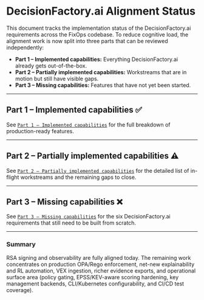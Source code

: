 # DecisionFactory.ai Alignment Status

This document tracks the implementation status of the DecisionFactory.ai requirements across the FixOps codebase. To reduce cognitive load, the alignment work is now split into three parts that can be reviewed independently:

- **Part 1 – Implemented capabilities:** Everything DecisionFactory.ai already gets out-of-the-box.
- **Part 2 – Partially implemented capabilities:** Workstreams that are in motion but still have visible gaps.
- **Part 3 – Missing capabilities:** Features that have not yet been started.

---

## Part 1 – Implemented capabilities ✅

See [`Part 1 – Implemented capabilities`](decisionfactory_alignment/part-1-implemented.md) for the full breakdown of production-ready features.

---

## Part 2 – Partially implemented capabilities ⚠️

See [`Part 2 – Partially implemented capabilities`](decisionfactory_alignment/part-2-partial.md) for the detailed list of in-flight workstreams and the remaining gaps to close.

---

## Part 3 – Missing capabilities ❌

See [`Part 3 – Missing capabilities`](decisionfactory_alignment/part-3-missing.md) for the six DecisionFactory.ai requirements that still need to be built from scratch.

---

### Summary
RSA signing and observability are fully aligned today. The remaining work concentrates on production OPA/Rego enforcement, net-new explainability and RL automation, VEX ingestion, richer evidence exports, and operational surface area (policy gating, EPSS/KEV-aware scoring hardening, key management backends, CLI/Kubernetes configurability, and CI/CD test coverage).
